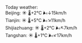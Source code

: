 Today weather:  
Beijing: ☀️   🌡️+2°C 🌬️↓15km/h  
Tianjin: ☀️   🌡️+5°C 🌬️↘11km/h  
Shijiazhuang: ☀️   🌡️+2°C 🌬️↖7km/h  
Tangshan: ☀️   🌡️+1°C 🌬️↙17km/h  
